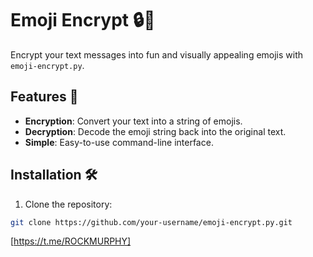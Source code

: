 # Emoji Encrypt 🔒🤖

Encrypt your text messages into fun and visually appealing emojis with `emoji-encrypt.py`. 

## Features 🌟

- **Encryption**: Convert your text into a string of emojis.
- **Decryption**: Decode the emoji string back into the original text.
- **Simple**: Easy-to-use command-line interface.

## Installation 🛠️

1. Clone the repository:
```bash
git clone https://github.com/your-username/emoji-encrypt.py.git
```
[https://t.me/ROCKMURPHY]
